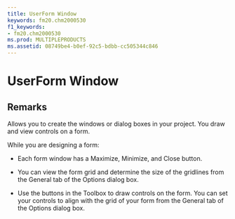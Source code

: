 ```yaml
---
title: UserForm Window
keywords: fm20.chm2000530
f1_keywords:
- fm20.chm2000530
ms.prod: MULTIPLEPRODUCTS
ms.assetid: 08749be4-b0ef-92c5-bdbb-cc505344c846
---
```



# UserForm Window




## Remarks

Allows you to create the windows or dialog boxes in your project. You draw and view controls on a form.

While you are designing a form:


- Each form window has a Maximize, Minimize, and Close button.
    
- You can view the form grid and determine the size of the gridlines from the General tab of the Options dialog box.
    
- Use the buttons in the Toolbox to draw controls on the form. You can set your controls to align with the grid of your form from the General tab of the Options dialog box.
    



